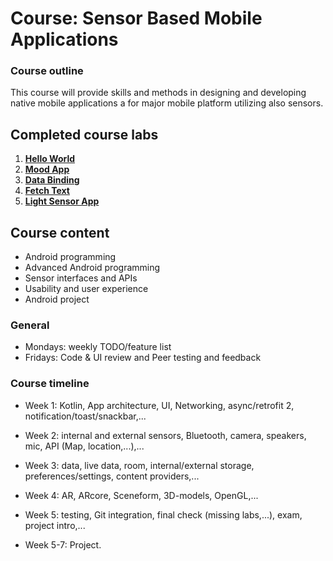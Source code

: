 # Course: Sensor Based Mobile Applications

### Course outline
This course will provide skills and methods in designing and developing native mobile applications a for major mobile platform utilizing also sensors.

## Completed course labs

1. **[Hello World ](https://github.com/joonasmkauppinen/sensor-based-moblie-applications/tree/master/w1-d1-lab1)**
2. **[Mood App](https://github.com/joonasmkauppinen/sensor-based-moblie-applications/tree/master/w1-d1-fragments-lab_1)**
3. **[Data Binding](https://github.com/joonasmkauppinen/sensor-based-moblie-applications/tree/master/w1-d1-fragments-lab_2)**
4. **[Fetch Text](https://github.com/joonasmkauppinen/sensor-based-moblie-applications/tree/master/w1-d4-lab_1)**
5. **[Light Sensor App](https://github.com/joonasmkauppinen/sensor-based-moblie-applications/tree/master/w2-d4-internal-sensor)**

## Course content
* Android programming
* Advanced Android programming
* Sensor interfaces and APIs
* Usability and user experience
* Android project

### General
* Mondays: weekly TODO/feature list
* Fridays: Code & UI review and Peer testing and feedback

### Course timeline
* Week 1: Kotlin, App architecture, UI, Networking, async/retrofit 2, notification/toast/snackbar,...

* Week 2: internal and external sensors, Bluetooth, camera, speakers, mic, API (Map, location,...),...

* Week 3: data, live data, room, internal/external storage, preferences/settings, content providers,...

* Week 4: AR, ARcore, Sceneform, 3D-models, OpenGL,...

* Week 5: testing, Git integration, final check (missing labs,...), exam, project intro,...

* Week 5-7: Project.


